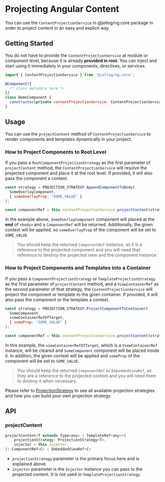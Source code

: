 # Projecting Angular Content

You can use the `ContentProjectionService` in @jellog/ng.core package in order to project content in an easy and explicit way.

## Getting Started

You do not have to provide the `ContentProjectionService` at module or component level, because it is already **provided in root**. You can inject and start using it immediately in your components, directives, or services.

```js
import { ContentProjectionService } from '@jellog/ng.core';

@Component({
  /* class metadata here */
})
class DemoComponent {
  constructor(private contentProjectionService: ContentProjectionService) {}
}
```

## Usage

You can use the `projectContent` method of `ContentProjectionService` to render components and templates dynamically in your project.

### How to Project Components to Root Level

If you pass a `RootComponentProjectionStrategy` as the first parameter of `projectContent` method, the `ContentProjectionService` will resolve the projected component and place it at the root level. If provided, it will also pass the component a context.

```js
const strategy = PROJECTION_STRATEGY.AppendComponentToBody(
  SomeOverlayComponent,
  { someOverlayProp: "SOME_VALUE" }
);

const componentRef = this.contentProjectionService.projectContent(strategy);
```

In the example above, `SomeOverlayComponent` component will placed at the **end** of `<body>` and a `ComponentRef` will be returned. Additionally, the given context will be applied, so `someOverlayProp` of the component will be set to `SOME_VALUE`.

> You should keep the returned `ComponentRef` instance, as it is a reference to the projected component and you will need that reference to destroy the projected view and the component instance.

### How to Project Components and Templates into a Container

If you pass a `ComponentProjectionStrategy` or `TemplateProjectionStrategy` as the first parameter of `projectContent` method, and a `ViewContainerRef` as the second parameter of that strategy, the `ContentProjectionService` will project the component or template to the given container. If provided, it will also pass the component or the template a context.

```js
const strategy = PROJECTION_STRATEGY.ProjectComponentToContainer(
  SomeComponent,
  viewContainerRefOfTarget,
  { someProp: "SOME_VALUE" }
);

const componentRef = this.contentProjectionService.projectContent(strategy);
```

In this example, the `viewContainerRefOfTarget`, which is a `ViewContainerRef` instance, will be cleared and `SomeComponent` component will be placed inside it. In addition, the given context will be applied and `someProp` of the component will be set to `SOME_VALUE`.

> You should keep the returned `ComponentRef` or `EmbeddedViewRef`, as they are a reference to the projected content and you will need them to destroy it when necessary.

Please refer to [ProjectionStrategy](./Projection-Strategy.md) to see all available projection strategies and how you can build your own projection strategy.

## API

### projectContent

```js
projectContent<T extends Type<any> | TemplateRef<any>>(
    projectionStrategy: ProjectionStrategy<T>,
    injector = this.injector,
): ComponentRef<C> | EmbeddedViewRef<C>
```

- `projectionStrategy` parameter is the primary focus here and is explained above.
- `injector` parameter is the `Injector` instance you can pass to the projected content. It is not used in `TemplateProjectionStrategy`.
